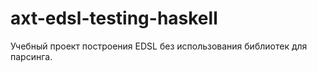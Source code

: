 # axt-edsl-testing-haskell
Учебный проект построения EDSL без использования библиотек для парсинга.
